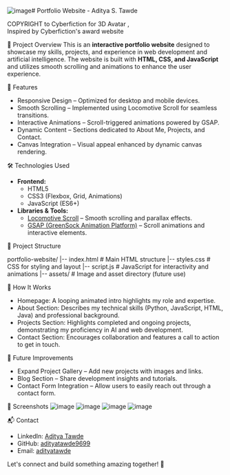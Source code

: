 ![image](https://github.com/user-attachments/assets/bb58995b-209d-4055-a0bb-f0b36d11933c)# Portfolio Website - Aditya S. Tawde

COPYRIGHT to Cyberfiction for 3D Avatar ,  
Inspired by Cyberfiction's award website

🚀 Project Overview
This is an **interactive portfolio website** designed to showcase my skills, projects, and experience in web development and artificial intelligence. The website is built with **HTML, CSS, and JavaScript** and utilizes smooth scrolling and animations to enhance the user experience.

🌟 Features
- Responsive Design – Optimized for desktop and mobile devices.
- Smooth Scrolling – Implemented using Locomotive Scroll for seamless transitions.
- Interactive Animations – Scroll-triggered animations powered by GSAP.
- Dynamic Content – Sections dedicated to About Me, Projects, and Contact.
- Canvas Integration – Visual appeal enhanced by dynamic canvas rendering.

🛠️ Technologies Used
- **Frontend:**
  - HTML5
  - CSS3 (Flexbox, Grid, Animations)
  - JavaScript (ES6+)
- **Libraries & Tools:**
  - [Locomotive Scroll](https://locomotivescroll.com/) – Smooth scrolling and parallax effects.
  - [GSAP (GreenSock Animation Platform)](https://greensock.com/gsap/) – Scroll animations and interactive elements.

📂 Project Structure

portfolio-website/
|-- index.html      # Main HTML structure
|-- styles.css      # CSS for styling and layout
|-- script.js       # JavaScript for interactivity and animations
|-- assets/         # Image and asset directory (future use)


📜 How It Works
- Homepage: A looping animated intro highlights my role and expertise.
- About Section: Describes my technical skills (Python, JavaScript, HTML, Java) and professional background.
- Projects Section: Highlights completed and ongoing projects, demonstrating my proficiency in AI and web development.
- Contact Section: Encourages collaboration and features a call to action to get in touch.

🚧 Future Improvements
- Expand Project Gallery – Add new projects with images and links.
- Blog Section – Share development insights and tutorials.
- Contact Form Integration – Allow users to easily reach out through a contact form.


🎨 Screenshots
![image](https://github.com/user-attachments/assets/77262e5c-6b47-488a-8dae-5717fb93ff58)
![image](https://github.com/user-attachments/assets/f2f217f8-9876-4207-83f9-73573ce90905)
![image](https://github.com/user-attachments/assets/e8b4a818-8a03-437c-950e-3454c7d5806e)
![image](https://github.com/user-attachments/assets/980d8def-d1c2-4f1a-906b-5073ed20a56f)






📬 Contact
- LinkedIn: [Aditya Tawde](https://www.linkedin.com/in/aditya-tawde-7a1392315/)
- GitHub: [adityatawde9699](https://github.com/adityatawde9699)
- Email: [adityatawde](adityatawde9699@gmail.com)



Let's connect and build something amazing together! 🚀


